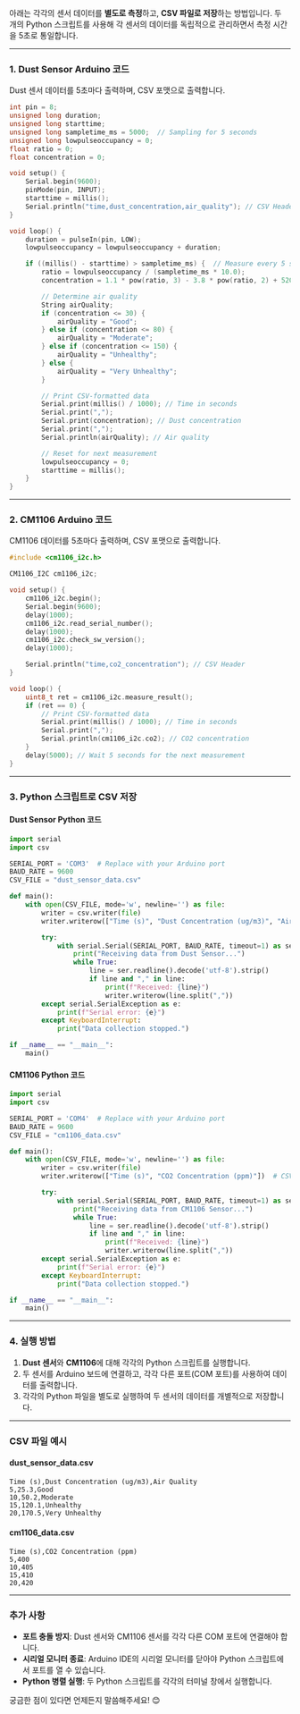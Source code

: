 아래는 각각의 센서 데이터를 **별도로 측정**하고, **CSV 파일로 저장**하는 방법입니다. 두 개의 Python 스크립트를 사용해 각 센서의 데이터를 독립적으로 관리하면서 측정 시간을 5초로 통일합니다.

---

### **1. Dust Sensor Arduino 코드**

Dust 센서 데이터를 5초마다 출력하며, CSV 포맷으로 출력합니다.

```cpp
int pin = 8;
unsigned long duration;
unsigned long starttime;
unsigned long sampletime_ms = 5000;  // Sampling for 5 seconds
unsigned long lowpulseoccupancy = 0;
float ratio = 0;
float concentration = 0;

void setup() {
    Serial.begin(9600);
    pinMode(pin, INPUT);
    starttime = millis();
    Serial.println("time,dust_concentration,air_quality"); // CSV Header
}

void loop() {
    duration = pulseIn(pin, LOW);
    lowpulseoccupancy = lowpulseoccupancy + duration;

    if ((millis() - starttime) > sampletime_ms) {  // Measure every 5 seconds
        ratio = lowpulseoccupancy / (sampletime_ms * 10.0);
        concentration = 1.1 * pow(ratio, 3) - 3.8 * pow(ratio, 2) + 520 * ratio + 0.62; // Unit: ug/m3

        // Determine air quality
        String airQuality;
        if (concentration <= 30) {
            airQuality = "Good";
        } else if (concentration <= 80) {
            airQuality = "Moderate";
        } else if (concentration <= 150) {
            airQuality = "Unhealthy";
        } else {
            airQuality = "Very Unhealthy";
        }

        // Print CSV-formatted data
        Serial.print(millis() / 1000); // Time in seconds
        Serial.print(",");
        Serial.print(concentration); // Dust concentration
        Serial.print(",");
        Serial.println(airQuality); // Air quality

        // Reset for next measurement
        lowpulseoccupancy = 0;
        starttime = millis();
    }
}
```

---

### **2. CM1106 Arduino 코드**

CM1106 데이터를 5초마다 출력하며, CSV 포맷으로 출력합니다.

```cpp
#include <cm1106_i2c.h>

CM1106_I2C cm1106_i2c;

void setup() {
    cm1106_i2c.begin();
    Serial.begin(9600);
    delay(1000);
    cm1106_i2c.read_serial_number();
    delay(1000);
    cm1106_i2c.check_sw_version();
    delay(1000);

    Serial.println("time,co2_concentration"); // CSV Header
}

void loop() {
    uint8_t ret = cm1106_i2c.measure_result();
    if (ret == 0) {
        // Print CSV-formatted data
        Serial.print(millis() / 1000); // Time in seconds
        Serial.print(",");
        Serial.println(cm1106_i2c.co2); // CO2 concentration
    }
    delay(5000); // Wait 5 seconds for the next measurement
}
```

---

### **3. Python 스크립트로 CSV 저장**

#### **Dust Sensor Python 코드**
```python
import serial
import csv

SERIAL_PORT = 'COM3'  # Replace with your Arduino port
BAUD_RATE = 9600
CSV_FILE = "dust_sensor_data.csv"

def main():
    with open(CSV_FILE, mode='w', newline='') as file:
        writer = csv.writer(file)
        writer.writerow(["Time (s)", "Dust Concentration (ug/m3)", "Air Quality"])  # CSV Header

        try:
            with serial.Serial(SERIAL_PORT, BAUD_RATE, timeout=1) as ser:
                print("Receiving data from Dust Sensor...")
                while True:
                    line = ser.readline().decode('utf-8').strip()
                    if line and "," in line:
                        print(f"Received: {line}")
                        writer.writerow(line.split(","))
        except serial.SerialException as e:
            print(f"Serial error: {e}")
        except KeyboardInterrupt:
            print("Data collection stopped.")

if __name__ == "__main__":
    main()
```

#### **CM1106 Python 코드**
```python
import serial
import csv

SERIAL_PORT = 'COM4'  # Replace with your Arduino port
BAUD_RATE = 9600
CSV_FILE = "cm1106_data.csv"

def main():
    with open(CSV_FILE, mode='w', newline='') as file:
        writer = csv.writer(file)
        writer.writerow(["Time (s)", "CO2 Concentration (ppm)"])  # CSV Header

        try:
            with serial.Serial(SERIAL_PORT, BAUD_RATE, timeout=1) as ser:
                print("Receiving data from CM1106 Sensor...")
                while True:
                    line = ser.readline().decode('utf-8').strip()
                    if line and "," in line:
                        print(f"Received: {line}")
                        writer.writerow(line.split(","))
        except serial.SerialException as e:
            print(f"Serial error: {e}")
        except KeyboardInterrupt:
            print("Data collection stopped.")

if __name__ == "__main__":
    main()
```

---

### **4. 실행 방법**
1. **Dust 센서**와 **CM1106**에 대해 각각의 Python 스크립트를 실행합니다.
2. 두 센서를 Arduino 보드에 연결하고, 각각 다른 포트(COM 포트)를 사용하여 데이터를 출력합니다.
3. 각각의 Python 파일을 별도로 실행하여 두 센서의 데이터를 개별적으로 저장합니다.

---

### **CSV 파일 예시**
#### **dust_sensor_data.csv**
```csv
Time (s),Dust Concentration (ug/m3),Air Quality
5,25.3,Good
10,50.2,Moderate
15,120.1,Unhealthy
20,170.5,Very Unhealthy
```

#### **cm1106_data.csv**
```csv
Time (s),CO2 Concentration (ppm)
5,400
10,405
15,410
20,420
```

---

### **추가 사항**
- **포트 충돌 방지**: Dust 센서와 CM1106 센서를 각각 다른 COM 포트에 연결해야 합니다.
- **시리얼 모니터 종료**: Arduino IDE의 시리얼 모니터를 닫아야 Python 스크립트에서 포트를 열 수 있습니다.
- **Python 병렬 실행**: 두 Python 스크립트를 각각의 터미널 창에서 실행합니다.

궁금한 점이 있다면 언제든지 말씀해주세요! 😊
